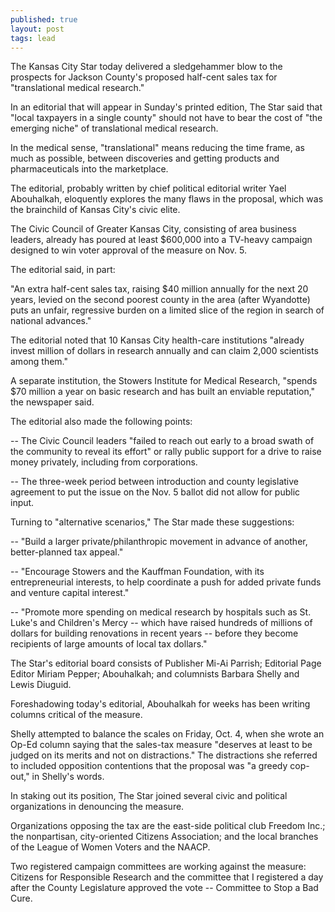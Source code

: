 ```yaml
---
published: true
layout: post
tags: lead
---
```


The Kansas City Star today delivered a sledgehammer blow to the prospects for Jackson County's proposed half-cent sales tax for "translational medical research." 

In an editorial that will appear in Sunday's printed edition, The Star said that "local taxpayers in a single county" should not have to bear the cost of "the emerging niche" of translational medical research.

In the medical sense, "translational" means reducing the time frame, as much as possible, between discoveries and getting products and pharmaceuticals into the marketplace.

The editorial, probably written by chief political editorial writer Yael Abouhalkah, eloquently explores the many flaws in the proposal, which was the brainchild of Kansas City's civic elite.

The Civic Council of Greater Kansas City, consisting of area business leaders, already has poured at least $600,000 into a TV-heavy campaign designed to win voter approval of the measure on Nov. 5.

The editorial said, in part:

"An extra half-cent sales tax, raising $40 million annually for the next 20 years, levied on the second poorest county in the area (after Wyandotte) puts an unfair, regressive burden on a limited slice of the region in search of national advances."

The editorial noted that 10 Kansas City health-care institutions "already invest million of dollars in research annually and can claim 2,000 scientists among them."

A separate institution, the Stowers Institute for Medical Research, "spends $70 million a year on basic research and has built an enviable reputation," the newspaper said.

The editorial also made the following points:

-- The Civic Council leaders "failed to reach out early to a broad swath of the community to reveal its effort" or rally public support for a drive to raise money privately, including from corporations.

-- The three-week period between introduction and county legislative agreement to put the issue on the Nov. 5 ballot did not allow for public input.

Turning to "alternative scenarios," The Star made these suggestions:

-- "Build a larger private/philanthropic movement in advance of another, better-planned tax appeal."

-- "Encourage Stowers and the Kauffman Foundation, with its entrepreneurial interests, to help coordinate a push for added private funds and venture capital interest."

-- "Promote more spending on medical research by hospitals such as St. Luke's and Children's Mercy -- which have raised hundreds of millions of dollars for building renovations in recent years -- before they become recipients of large amounts of local tax dollars."

The Star's editorial board consists of Publisher Mi-Ai Parrish; Editorial Page Editor Miriam Pepper; Abouhalkah; and columnists Barbara Shelly and Lewis Diuguid.

Foreshadowing today's editorial, Abouhalkah for weeks has been writing columns critical of the measure.

Shelly attempted to balance the scales on Friday, Oct. 4, when she wrote an Op-Ed column saying that the sales-tax measure "deserves at least to be judged on its merits and not on distractions." The distractions she referred to included opposition contentions that the proposal was "a greedy cop-out," in Shelly's words.

In staking out its position, The Star joined several civic and political organizations in denouncing the measure.

Organizations opposing the tax are the east-side political club Freedom Inc.; the nonpartisan, city-oriented Citizens Association; and the local branches of the League of Women Voters and the NAACP.

Two registered campaign committees are working against the measure: Citizens for Responsible Research and the committee that I registered a day after the County Legislature approved the vote -- Committee to Stop a Bad Cure.
